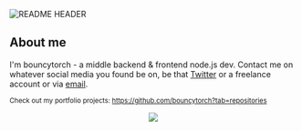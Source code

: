 ![README HEADER](https://bouncytorch.xyz/assets/images/github_readme.png)
<h2>About me</h2>

I'm bouncytorch - a middle backend & frontend node.js dev.
Contact me on whatever social media you found be on, be that <a href="https://twitter.com/bouncytorch">Twitter</a> or a freelance account or via <a href="mailto:bouncytorch@gmail.com">email</a>.

<sub>Check out my portfolio projects: https://github.com/bouncytorch?tab=repositories</sub>
<p align="center">
  <a href="https://skillicons.dev">
    <img src="https://skillicons.dev/icons?i=html,css,js,ts,nodejs,express,react,vue,mysql,mongodb&theme=light" />
  </a>
</p>
